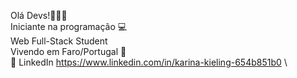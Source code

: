 Olá Devs!👩‍💻✨
\
Iniciante na programação 💻 
\
Web Full-Stack Student
\
Vivendo em Faro/Portugal 📌 
\
💬 LinkedIn https://www.linkedin.com/in/karina-kieling-654b851b0
\

